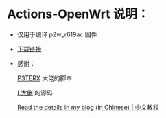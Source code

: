 # Actions-OpenWrt 说明：
- 仅用于编译 p2w_r619ac 固件
- [下载链接](https://github.com/PyXiaoxin/shadowxinx_openwrt/releases)

- 感谢：

  [P3TERX](https://github.com/P3TERX/Actions-OpenWrt) 大佬的脚本

  [L大佬](https://github.com/coolsnowwolf/lede) 的源码

  [Read the details in my blog (in Chinese) | 中文教程](https://p3terx.com/archives/build-openwrt-with-github-actions.html)

